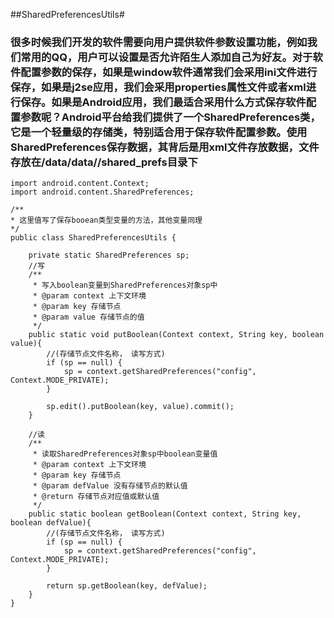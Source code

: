 ##SharedPreferencesUtils#
###	很多时候我们开发的软件需要向用户提供软件参数设置功能，例如我们常用的QQ，用户可以设置是否允许陌生人添加自己为好友。对于软件配置参数的保存，如果是window软件通常我们会采用ini文件进行保存，如果是j2se应用，我们会采用properties属性文件或者xml进行保存。如果是Android应用，我们最适合采用什么方式保存软件配置参数呢？Android平台给我们提供了一个SharedPreferences类，它是一个轻量级的存储类，特别适合用于保存软件配置参数。使用SharedPreferences保存数据，其背后是用xml文件存放数据，文件存放在/data/data/<package name>/shared_prefs目录下


	
	import android.content.Context;
	import android.content.SharedPreferences;

	/**
	* 这里值写了保存booean类型变量的方法，其他变量同理
	*/
	public class SharedPreferencesUtils {
	
		private static SharedPreferences sp;
		//写
		/**
		 * 写入boolean变量到SharedPreferences对象sp中
		 * @param context 上下文环境
		 * @param key 存储节点
		 * @param value 存储节点的值
		 */
		public static void putBoolean(Context context, String key, boolean value){
			//(存储节点文件名称， 读写方式)
			if (sp == null) {
				sp = context.getSharedPreferences("config", Context.MODE_PRIVATE);
			}
			
			sp.edit().putBoolean(key, value).commit();
		}
		
		//读
		/**
		 * 读取SharedPreferences对象sp中boolean变量值
		 * @param context 上下文环境
		 * @param key 存储节点
		 * @param defValue 没有存储节点的默认值
		 * @return 存储节点对应值或默认值
		 */
		public static boolean getBoolean(Context context, String key, boolean defValue){
			//(存储节点文件名称， 读写方式)
			if (sp == null) {
				sp = context.getSharedPreferences("config", Context.MODE_PRIVATE);
			}
			
			return sp.getBoolean(key, defValue);
		}
	}